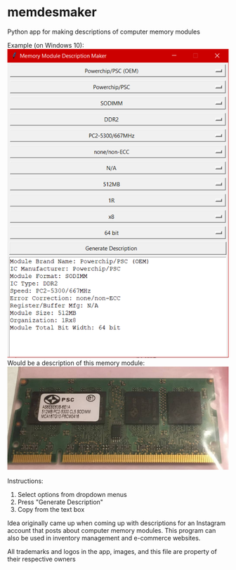 # memdesmaker
Python app for making descriptions of computer memory modules

Example (on Windows 10):
![ExampleWindow](example_window.png)
Would be a description of this memory module:
![ExampleModule](example_module.png)

Instructions:
1. Select options from dropdown menus
2. Press "Generate Description"
3. Copy from the text box

Idea originally came up when coming up with descriptions for an Instagram account that posts about computer memory modules. This program can also be used in inventory management and e-commerce websites.

All trademarks and logos in the app, images, and this file are property of their respective owners
